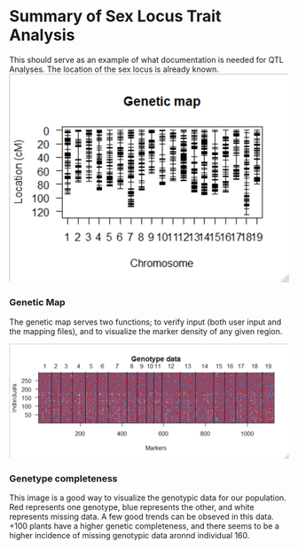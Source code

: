 # Summary of Sex Locus Trait Analysis
This should serve as an example of what documentation is needed for QTL Analyses. The location of the sex locus is already known. 
![Genetic Map](https://github.com/Kovacs-Lab/Aim-3/blob/master/QTL_mapping/docs/images/Genetic_Map-Sex_Summary.png "Genetic Map")
### Genetic Map
The genetic map serves two functions; to verify input (both user input and the mapping files), and to visualize the marker density of any given region.


![Genotype Completeness](https://github.com/Kovacs-Lab/Aim-3/blob/master/QTL_mapping/docs/images/Genotype_completeness-Sex_Summary.png "Genotype Compleness")
### Genetype completeness
This image is a good way to visualize the genotypic data for our population. Red represents one genotype, blue represents the other, and white represents missing data. A few good trends can be obseved in this data. +100 plants have a higher genetic completeness, and there seems to be a higher incidence of missing genotypic data aronnd individual 160. 
